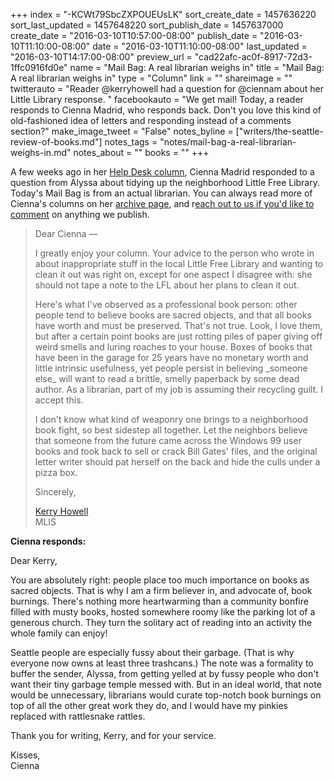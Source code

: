 +++
index = "-KCWt79SbcZXPOUEUsLK"
sort_create_date = 1457636220
sort_last_updated = 1457648220
sort_publish_date = 1457637000
create_date = "2016-03-10T10:57:00-08:00"
publish_date = "2016-03-10T11:10:00-08:00"
date = "2016-03-10T11:10:00-08:00"
last_updated = "2016-03-10T14:17:00-08:00"
preview_url = "cad22afc-ac0f-8917-72d3-1ffc0916fd0e"
name = "Mail Bag: A real librarian weighs in"
title = "Mail Bag: A real librarian weighs in"
type = "Column"
link = ""
shareimage = ""
twitterauto = "Reader @kerryhowell had a question for @ciennam about her Little Library response. "
facebookauto = "We get mail! Today, a reader responds to Cienna Madrid, who responds back. Don't you love this kind of old-fashioned idea of letters and responding instead of a comments section?"
make_image_tweet = "False"
notes_byline = ["writers/the-seattle-review-of-books.md"]
notes_tags = "notes/mail-bag-a-real-librarian-weighs-in.md"
notes_about = ""
books = ""
+++
<p class="intro">A few weeks ago in her <a href="http://seattlereviewofbooks.com/notes/2016/02/26/the-help-desk-my-local-little-free-library-is-a-disaster/" title="The Seattle Review of Books - The Help Desk: My local Little Free Library is a disaster">Help Desk column</a>, Cienna Madrid responded to a question from Alyssa about tidying up the neighborhood Little Free Library. Today's Mail Bag is from an actual librarian. You can always read more of Cienna's columns on her <a href="http://seattlereviewofbooks.com/tags/the-help-desk/" title="The Seattle Review of Books">archive page</a>, and r<a href="http://seattlereviewofbooks.com/about/" title="The Seattle Review of Books - About the Seattle Review of Books">each out to us if you'd like to comment</a> on anything we publish.</p>

<blockquote>

Dear Cienna &mdash;

<p class="noindent">I greatly enjoy your column. Your advice to the person who wrote in about inappropriate stuff in the local Little Free Library and wanting to clean it out was right on, except for one aspect I disagree with: she should not tape a note to the LFL about her plans to clean it out.</p>

<p>Here's what I've observed as a professional book person: other people tend to believe books are sacred objects, and that all books have worth and must be preserved. That's not true. Look, I love them, but after a certain point books are just rotting piles of paper giving off weird smells and luring roaches to your house. Boxes of books that have been in the garage for 25 years have no monetary worth and little intrinsic usefulness, yet people persist in believing _someone else_ will want to read a brittle, smelly paperback by some dead author. As a librarian, part of my job is assuming their recycling guilt. I accept this.</p>

<p>I don't know what kind of weaponry one brings to a neighborhood book fight, so best sidestep all together. Let the neighbors believe that someone from the future came across the Windows 99 user books and took back to sell or crack Bill Gates' files, and the original letter writer should pat herself on the back and hide the culls under a pizza box.</p>


<p class="noindent">Sincerely,</p>

<p class="noindent"><a href="https://twitter.com/kerryhowell" title="Kerry Howell (@kerryhowell) | Twitter">Kerry Howell</a><br>
MLIS</p>
</blockquote>

**Cienna responds:**

<p class="noindent">Dear Kerry,</p>

<p class="noindent">You are absolutely right: people place too much importance on books as sacred objects. That is why I am a firm believer in, and advocate of, book burnings. There's nothing more heartwarming than a community bonfire filled with musty books, hosted somewhere roomy like the parking lot of a generous church. They turn the solitary act of reading into an activity the whole family can enjoy!</p>

Seattle people are especially fussy about their garbage. (That is why everyone now owns at least three trashcans.) The note was a formality to buffer the sender, Alyssa, from getting yelled at by fussy people who don't want their tiny garbage temple messed with. But in an ideal world, that note would be unnecessary, librarians would curate top-notch book burnings on top of all the other great work they do, and I would have my pinkies replaced with rattlesnake rattles.

Thank you for writing, Kerry, and for your service.

<p class="noindent">Kisses,<br>
Cienna</p>